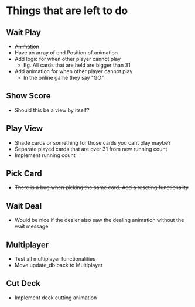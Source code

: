 # Things that are left to do

## Wait Play
-  ~~Animation~~ 
  - ~~Have an array of end Position of animation~~ 
- Add logic for when other player cannot play
  - Eg. All cards that are held are bigger than 31
- Add animation for when other player cannot play
  - In the online game they say "GO"

## Show Score
- Should this be a view by itself?

## Play View
- Shade cards or something for those cards you cant play maybe?
- Separate played cards that are over 31 from new running count
- Implement running count

## Pick Card
- ~~There is a bug when picking the same card. Add a reseting functionality~~

## Wait Deal
- Would be nice if the dealer also saw the dealing animation without the wait message

## Multiplayer
- Test all multiplayer functionalities
- Move update_db back to Multiplayer

## Cut Deck
- Implement deck cutting animation